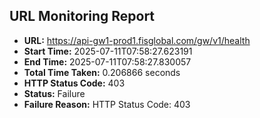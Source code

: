 ## URL Monitoring Report

- **URL:** https://api-gw1-prod1.fisglobal.com/gw/v1/health
- **Start Time:** 2025-07-11T07:58:27.623191
- **End Time:** 2025-07-11T07:58:27.830057
- **Total Time Taken:** 0.206866 seconds
- **HTTP Status Code:** 403
- **Status:** Failure
- **Failure Reason:** HTTP Status Code: 403
